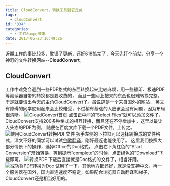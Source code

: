 ```yaml
---
title: CloudConvert，转换工具就它足矣
tags:
  - CloudConvert
id: '334'
categories:
  - - 工作&amp;效率
date: 2017-06-23 16:49:26
---
```


近期工作的事比较多，耽误了更新，还好618搞完了，今天先打个前站，分享一个神奇的文件转换网站--**CloudConvert**。

## CloudConvert

工作中难免会遇到一些PDF格式的东西转换起来比较麻烦，用一些福昕、极速PDF等阅读器自带的转换都是要收费的， 而且一些网上搜来的东西也很难转换完整。 于是就要请出今天的主角[CloudConvert](https://cloudconvert.com/)了。虽说这是一个来自国外的网站， 英文有障碍的同学使用起来会比较难受，不过稍有基础的人应该会没有问题，因为布局很清晰。 ![CloudConvert首页](https://ooo.0o0.ooo/2017/06/23/594ccac0e0c22.png) 点击正中间的“Select Files”就可以添加文件了，CloudConvert支持200多种格式的相互转换，而且还在不停增加中，这里以最让人头疼的PDF为例。 随便在百度文库下载一个PDF文件，上传之。 ![使用CloudConvert转换PDF文件](https://ooo.0o0.ooo/2017/06/23/594ccc4ab625b.png) 扳手左侧的下拉框可以选择转换成的文件格式，洋文不好的同学可以试试[谷歌翻译](https://www.jubuzz.com/geek/181.html)，刚好最近也能使用了。 这里我们按照大部分情景下的操作，选择Office的Doc格式。 点击右下角红色的“Start Conversion”开始转换，等到提示“complete”的时候，点击绿色的“Download”下载即可。 ![转换PDF](https://ooo.0o0.ooo/2017/06/23/594cd29e2bc98.png) 下载后直接就是Doc格式的文件了，相当好用。 ![成功将PDF转换为Doc](https://ooo.0o0.ooo/2017/06/23/594cd29e7cdb4.png) 试用了一下，其他地方都还好，就是没支持中文，再一个服务器在国外，国内直连速度不稳定，如果配合浏览器自动翻译和梯子，CloudConvert还是相当好用的。